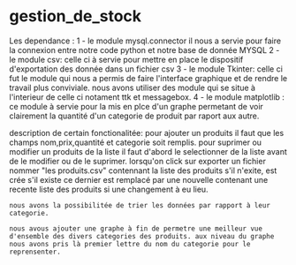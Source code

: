 # gestion_de_stock

Les dependance :
1 - le module mysql.connector 
    il nous a servie pour faire la connexion entre notre code python et notre base de donnée MYSQL
2 - le module csv:
    celle ci à servie pour mettre en place le dispositif d'exportation des donnée dans un fichier csv
3 - le module Tkinter:
    celle ci fut le module qui nous a permis de faire l'interface graphique et de rendre le travail plus conviviale.
    nous avons utiliser des module qui se situe à l'interieur de celle ci notament ttk et messagebox.
4 - le module matplotlib :
    ce module à servie pour la mis en plce d'un graphe permetant de voir clairement la quantité d'un categorie de produit par raport aux autre.

description de certain fonctionalitée:
    pour ajouter un produits il faut que les champs nom,prix,quantité et categorie soit remplis.
    pour suprimer ou modifier un produits de la liste il faut d'abord le selectionner de la liste avant de le modifier ou de le suprimer.
    lorsqu'on click sur exporter un fichier nommer "les produits.csv" contennant la liste des produits s'il n'exite, est crée s'il existe ce dernier est remplacé par une nouvelle contenant une recente liste des produits si une changement à eu lieu.

    nous avons la possibilitée de trier les données par rapport à leur categorie.

    nous avous ajouter une graphe à fin de permetre une meilleur vue d'ensemble des divers categories des produits. aux niveau du graphe nous avons pris là premier lettre du nom du categorie pour le reprensenter. 